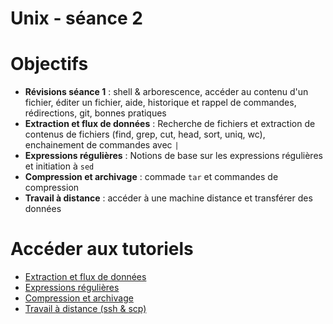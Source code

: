 
# Unix - séance 2

# Objectifs
- **Révisions séance 1** : shell & arborescence, accéder au contenu d'un fichier, éditer un fichier, aide, historique et rappel de commandes, rédirections, git, bonnes pratiques
- **Extraction et flux de données** : Recherche de fichiers et extraction de contenus de fichiers (find, grep, cut, head, sort, uniq, wc), enchainement de commandes avec `|`
- **Expressions régulières** : Notions de base sur les expressions régulières et initiation à `sed`
- **Compression et archivage** : commade `tar` et commandes de compression
- **Travail à distance** : accéder à une machine distance et transférer des données


# Accéder aux tutoriels
- [Extraction et flux de données](01-flux.md)
- [Expressions régulières](02-regex.md)
- [Compression et archivage](03-tar.md)
- [Travail à distance (ssh & scp)](04-ssh_scp.md)
